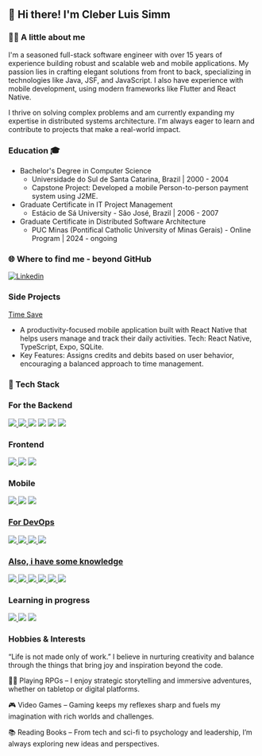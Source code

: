 ## 👋 Hi there! I'm Cleber Luis Simm

### 🧑‍💻 A little about me
I'm a seasoned full-stack software engineer with over 15 years of experience building robust and scalable web and mobile applications. My passion lies in crafting elegant solutions from front to back, specializing in technologies like Java, JSF, and JavaScript. I also have experience with mobile development, using modern frameworks like Flutter and React Native.

I thrive on solving complex problems and am currently expanding my expertise in distributed systems architecture. I'm always eager to learn and contribute to projects that make a real-world impact.

### Education 🎓

- Bachelor's Degree in Computer Science
    - Universidade do Sul de Santa Catarina, Brazil | 2000 - 2004
    - Capstone Project: Developed a mobile Person-to-person payment system using J2ME.
- Graduate Certificate in IT Project Management
    - Estácio de Sá University - São José, Brazil | 2006 - 2007
- Graduate Certificate in Distributed Software Architecture
    - PUC Minas (Pontifical Catholic University of Minas Gerais) - Online Program | 2024 - ongoing

### 🌐 Where to find me - beyond GitHub
<a href="https://www.linkedin.com/in/clebersimm" target="_blank">
    <img src="https://img.shields.io/badge/LinkedIn-0077B5?style=for-the-badge&logo=linkedin&logoColor=white" alt="Linkedin" title="Linkedin"/>
</a>

### Side Projects

[Time Save](https://github.com/clebersimm/timesave)

- A productivity-focused mobile application built with React Native that helps users manage and track their daily activities. Tech: React Native, TypeScript, Expo, SQLite.
- Key Features: Assigns credits and debits based on user behavior, encouraging a balanced approach to time management.



### 🚀 Tech Stack

### For the Backend

<a href="https://adoptopenjdk.net/">
<img src="https://img.shields.io/badge/Java-ED8B00?style=for-the-badge&logo=java&logoColor=white"/>
</a>
<a href="https://spring.io/">
<img src="https://img.shields.io/badge/Spring-6DB33F?style=for-the-badge&logo=spring&logoColor=white"/>
</a>
<img src="https://img.shields.io/badge/rabbitmq-%23FF6600.svg?&style=for-the-badge&logo=rabbitmq&logoColor=white"/>
<img src="https://img.shields.io/badge/redis-%23DD0031.svg?&style=for-the-badge&logo=redis&logoColor=white"/>
<img src="https://img.shields.io/badge/MariaDB-003545?style=for-the-badge&logo=mariadb&logoColor=white"/>
<img src="https://img.shields.io/badge/PostgreSQL-316192?style=for-the-badge&logo=postgresql&logoColor=white"/>

### Frontend

<a href="https://reactjs.org/">
<img src="https://img.shields.io/badge/React-20232A?style=for-the-badge&logo=react&logoColor=61DAFB"/>
</a>
<img src="https://img.shields.io/badge/JavaScript-323330?style=for-the-badge&logo=javascript&logoColor=F7DF1E"/>
<a href="https://angular.dev/">
<img src="https://img.shields.io/badge/Angular-%23DD0031?style=for-the-badge&logo=angular&logoColor=white">
</a>

### Mobile

<a href="https://flutter.dev/">
<img src="https://img.shields.io/badge/Flutter-02569B?style=for-the-badge&logo=flutter&logoColor=white"/>
</a>
<img src="https://img.shields.io/badge/SQLite-07405E?style=for-the-badge&logo=sqlite&logoColor=white"/>
<a href="https://reactnative.dev/">
<img src="https://img.shields.io/badge/React_Native-20232A?style=for-the-badge&logo=react&logoColor=61DAFB"/>

### For DevOps

<img src="https://img.shields.io/badge/Docker-2CA5E0?style=for-the-badge&logo=docker&logoColor=white"/>
<img src="https://img.shields.io/badge/Jenkins-D24939?style=for-the-badge&logo=Jenkins&logoColor=white"/>
<img src="https://img.shields.io/badge/GitLab-330F63?style=for-the-badge&logo=gitlab&logoColor=white"/>
<img src="https://img.shields.io/badge/Linux-FCC624?style=for-the-badge&logo=linux&logoColor=black"/>


### Also, i have some knowledge
<img src="https://img.shields.io/badge/C%23-239120?style=for-the-badge&logo=c-sharp&logoColor=white"/>
<img src="https://img.shields.io/badge/dotnet-239120?style=for-the-badge&logo=dotnet&logoColor=white"/>
<img src="https://img.shields.io/badge/TypeScript-007ACC?style=for-the-badge&logo=typescript&logoColor=white"/>
<img src="https://img.shields.io/badge/Delphi-B22222?style=for-the-badge&logo=delphi&logoColor=white"/>
<a href="https://nodejs.org/en/">
<img src="https://img.shields.io/badge/Node.js-339933?style=for-the-badge&logo=nodedotjs&logoColor=white"/>
</a>
<img src="https://img.shields.io/badge/kubernetes-326ce5.svg?&style=for-the-badge&logo=kubernetes&logoColor=white"/>

### Learning in progress
<a href="https://golang.org/">
<img src="https://img.shields.io/badge/Go-00ADD8?style=for-the-badge&logo=go&logoColor=white"/>
</a>
</a>
<img src="https://img.shields.io/badge/Apache_Kafka-231F20?style=for-the-badge&logo=apache-kafka&logoColor=white"/>
<img src="https://img.shields.io/badge/Python-339933?style=for-the-badge&logo=python&logoColor=white"/>




### Hobbies & Interests   

“Life is not made only of work.” I believe in nurturing creativity and balance through the things that bring joy and inspiration beyond the code.   

🧙‍♂️ Playing RPGs – I enjoy strategic storytelling and immersive adventures, whether on tabletop or digital platforms.

🎮 Video Games – Gaming keeps my reflexes sharp and fuels my imagination with rich worlds and challenges.

📚 Reading Books – From tech and sci-fi to psychology and leadership, I’m always exploring new ideas and perspectives.